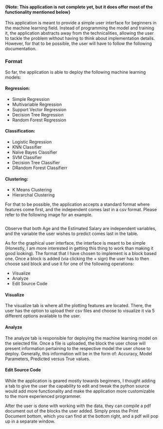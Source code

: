 <h4> {Note: This application is not complete yet, but it does offer most of the functionality mentioned below} </h4> 
<p>
This application is meant to provide a simple user interface for beginners in the machine learning field.
Instead of programming the model and training it, the application abstracts away from the technicalities, allowing the user to
tackle the problem without having to think about implementation details. However, for that to be possible, the user will have to follow the
following documentation.
</p>

<h3> Format </h3>
<p>So far, the application is able to deploy the following machine learning models:</p>
<h4> Regression: </h4>
<ul>
<li>Simple Regression</li>
<li>Multivariable Regression</li>
<li>Support Vector Regression</li>
<li>Decision Tree Regression</li>
<li>Random Forest Regression</li>
</ul>
<h4> Classification: </h4>
<ul>
<li>Logistic Regression</li>
<li> KNN Classifier</li>
<li>Naïve Bayes Classifier</li>
<li>SVM Classifier</li>
<li>Decision Tree Classifier</li>
<li>DRandom Forest Classifierr</li>
</ul>
<h4> Clustering: </h4>
<ul>
<li>K Means Clustering</li>
<li>Hierarchal Clustering</li>
</ul>
<p>For that to be possible, the application accepts a standard format where features come first, and the
independent comes last in a csv format. Please refer to the following image for an example.</p>
<img src=""/>
<p>Observe that both Age and the Estimated Salary are independent variables, and the variable the user wishes to predict comes last in the table.</p>
<p>As for the graphical user interface, the interface is meant to be simple
(Honestly, I am more interested in getting this thing to work than making it good looking). The format that I have chosen to
implement is a block based one. Once a block is added (via clicking the + sign) the user has to then choose said block and use it for one of the
following operations:</p>
<ul>
<li> Visualize </li>
<li> Analyze </li>
<li> Edit Source Code</li>
</ul>
<h4>Visualize</h4>
<p>The visualize tab is where all the plotting features are located. There, the user has the
option to upload their csv files and choose to visualize it via 5 different options available to the user. </p>
 
<h4>Analyze</h4>
<p>The analyze tab is responsible for deploying the machine learning model on the selected file.
Once a file is uploaded, the block the user chose will present information pertaining to the respective model the user
chose to deploy. Generally, this information will be in the form of: Accuracy, Model Parameters, Predicted versus True values. </p>
 
<h4>Edit Source Code</h4>
<p>While the application is geared mostly towards beginners,
I thought adding a tab to give the user the capability to edit and tweak the python source would
add more functionality and make the application more customizable to the more experienced programmer.</p>


<p>After the user is done with working with the data, they can compile a pdf document out of the blocks
the user added. Simply press the Print Document bottom, which you can find at the bottom right, and a pdf will pop up in a separate window. </p>
